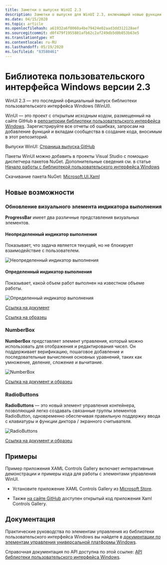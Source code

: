 ```yaml
---
title: Заметки о выпуске WinUI 2.3
description: Заметки о выпуске для WinUI 2.3, включающий новые функции и исправления ошибок.
ms.date: 04/15/2020
ms.topic: article
ms.openlocfilehash: a61932a6f0060a4be79424e02aad3dd312128aef
ms.sourcegitcommit: d0f479f1955881afb62c2af249db5d0b053b63e5
ms.translationtype: HT
ms.contentlocale: ru-RU
ms.lasthandoff: 05/19/2020
ms.locfileid: "83580461"
---
```

# <a name="windows-ui-library-23"></a>Библиотека пользовательского интерфейса Windows версии 2.3

WinUI 2.3 — это последний официальный выпуск библиотеки пользовательского интерфейса Windows (WinUI).

WinUI — это проект с открытым исходным кодом, размещенный на сайте GitHub в [репозитории библиотеки пользовательского интерфейса Windows](https://aka.ms/winui). Зарегистрируйте все отчеты об ошибках, запросам на добавление функций и вкладам сообщества в создание кода, вносимым в этот репозиторий.

Выпуски WinUI: [Страница выпуска GitHub](https://github.com/microsoft/microsoft-ui-xaml/releases)

Пакеты WinUI можно добавить в проекты Visual Studio с помощью диспетчера пакетов NuGet. Дополнительные сведения см. в статье [Начало работы с библиотекой пользовательского интерфейса Windows](../getting-started.md)

Скачивание пакета NuGet: [Microsoft.UI.Xaml](https://www.nuget.org/packages/Microsoft.UI.Xaml)

## <a name="new-features"></a>Новые возможности

### <a name="progress-bar-visual-refresh"></a>Обновление визуального элемента индикатора выполнения

**ProgressBar** имеет два различные представления визуальных элементов.

#### <a name="indeterminate-progress-bar"></a>Неопределенный индикатор выполнения

Показывает, что задача является текущей, но не блокирует взаимодействие с пользователем.

![Неопределенный индикатор выполнения](../images/IndeterminateProgressBar.gif)

#### <a name="determinate-progress-bar"></a>Определенный индикатор выполнения

Показывает, какой объем работ выполнен на известном объеме работы. 

![Определенный индикатор выполнения](../images/DeterminateProgressBar.gif)

[Ссылка на документ](https://docs.microsoft.com/windows/uwp/design/controls-and-patterns/progress-controls)

[Ссылка на образец](https://docs.microsoft.com/windows/uwp/design/controls-and-patterns/progress-controls#examples)

### <a name="numberbox"></a>NumberBox

**NumberBox** представляет элемент управления, который можно использовать для отображения и редактирования чисел. Он поддерживает верификацию, пошаговое добавление и последовательные вычисления основных уравнений, таких как умножение, деление, сложение и вычитание.

![NumberBox](../images/NumberBoxGif.gif)

[Ссылка на документ и образец](https://docs.microsoft.com/windows/uwp/design/controls-and-patterns/number-box)

### <a name="radiobuttons"></a>RadioButtons

**RadioButtons** — это новый элемент управления контейнера, позволяющий легко создавать связанные группы элементов RadioButton, одновременно обеспечивая правильную поддержку ввода с клавиатуры и функции диктора / экранного считывателя.

![RadioButtons](../images/RadioButtons.png)

[Ссылка на документ и образец](https://github.com/microsoft/microsoft-ui-xaml-specs/blob/c8d3d3668af546091656dfc37436b13cd062f52d/active/radiobuttons/RadioButtons_Spec.md)

## <a name="examples"></a>Примеры

Пример приложения XAML Controls Gallery включает интерактивные демонстрации и примеры кода для работы с элементами управления WinUI.

* Установите приложение XAML Controls Gallery из [Microsoft Store](
https://www.microsoft.com/p/xaml-controls-gallery/9msvh128x2zt).

* Также [на сайте GitHub](
https://github.com/Microsoft/Xaml-Controls-Gallery) доступен открытый код приложения Xaml Controls Gallery.

## <a name="documentation"></a>Документация

Практические руководства по элементам управления из библиотеки пользовательского интерфейса Windows вы найдете в [документации по элементам управления универсальной платформы Windows](/windows/uwp/design/controls-and-patterns/).

Справочная документация по API доступна по этой ссылке: [API библиотеки пользовательского интерфейса Windows](/uwp/api/overview/winui/).
